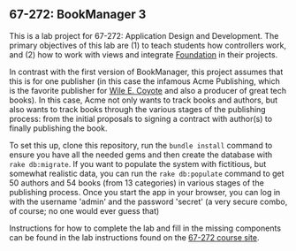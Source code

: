 ## 67-272: BookManager 3 ##

This is a lab project for 67-272: Application Design and Development.  The primary objectives of this lab are (1) to teach students how controllers work, and (2) how to work with views and integrate [Foundation](http://foundation.zurb.com/) in their projects.  

In contrast with the first version of BookManager, this project assumes that this is for one publisher (in this case the infamous Acme Publishing, which is the favorite publisher for [Wile E. Coyote](http://decmod.diegoazeta.org/resources/1-Exercises/Acme-Catalog.jpg) and also a producer of great tech books).  In this case, Acme not only wants to track books and authors, but also wants to track books through the various stages of the publishing process: from the initial proposals to signing a contract with author(s) to finally publishing the book.

To set this up, clone this repository, run the `bundle install` command to ensure you have all the needed gems and then create the database with `rake db:migrate`.  If you want to populate the system with fictitious, but somewhat realistic data, you can run the `rake db:populate` command to get 50 authors and 54 books (from 13 categories) in various stages of the publishing process.  Once you start the app in your browser, you can log in with the username 'admin' and the password 'secret' (a very secure combo, of course; no one would ever guess that)

Instructions for how to complete the lab and fill in the missing components can be found in the lab instructions found on the [67-272 course site](http://cmu-is-272.org/labs/7).